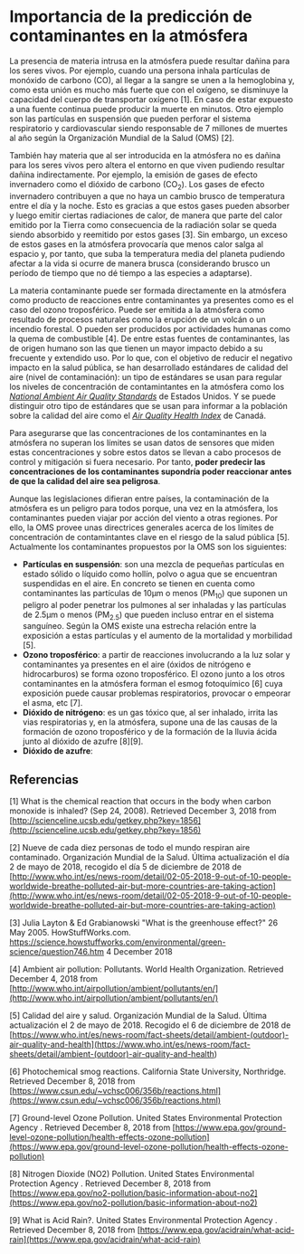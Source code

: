# Importancia de la predicción de contaminantes en la atmósfera

La presencia de materia intrusa en la atmósfera puede resultar dañina para los seres vivos. Por ejemplo, cuando una persona inhala partículas de monóxido de carbono (CO), al llegar a la sangre se unen a la hemoglobina y, como esta unión es mucho más fuerte que con el oxígeno, se disminuye la capacidad del cuerpo de transportar oxígeno [1]. En caso de estar expuesto a una fuente continua puede producir la muerte en minutos. Otro ejemplo son las partículas en suspensión que pueden perforar el sistema respiratorio y cardiovascular siendo responsable de 7 millones de muertes al año según la Organización Mundial de la Salud (OMS) [2].

También hay materia que al ser introducida en la atmósfera no es dañina para los seres vivos pero altera el entorno en que viven pudiendo resultar dañina indirectamente. Por ejemplo, la emisión de gases de efecto invernadero como el dióxido de carbono (CO<sub>2</sub>). Los gases de efecto invernadero contribuyen a que no haya un cambio brusco de temperatura entre el día y la noche. Esto es gracias a que estos gases pueden absorber y luego emitir ciertas radiaciones de calor, de manera que parte del calor emitido por la Tierra como consecuencia de la radiación solar se queda siendo absorbido y reemitido por estos gases [3]. Sin embargo, un exceso de estos gases en la atmósfera provocaría que menos calor salga al espacio y, por tanto, que suba la temperatura media del planeta pudiendo afectar a la vida si ocurre de manera brusca (considerando brusco un período de tiempo que no dé tiempo a las especies a adaptarse).

La materia contaminante puede ser formada directamente en la atmósfera como producto de reacciones entre contaminantes ya presentes como es el caso del ozono troposférico. Puede ser emitida a la atmósfera como resultado de procesos naturales como la erupción de un volcán o un incendio forestal. O pueden ser producidos por actividades humanas como la quema de combustible [4]. De entre estas fuentes de contaminantes, las de origen humano son las que tienen un mayor impacto debido a su frecuente y extendido uso. Por lo que, con el objetivo de reducir el negativo impacto en la salud pública, se han desarrollado estándares de calidad del aire (nivel de contaminación): un tipo de estándares se usan para regular los niveles de concentración de contamintantes en la atmósfera como los [_National Ambient Air Quality Standards_](https://www.epa.gov/criteria-air-pollutants) de Estados Unidos. Y se puede distinguir otro tipo de estándares que se usan para informar a la población sobre la calidad del aire como el [_Air Quality Health Index_](https://www.canada.ca/en/environment-climate-change/services/air-quality-health-index/overview.html) de Canadá.

Para asegurarse que las concentraciones de los contaminantes en la atmósfera no superan los límites se usan datos de sensores que miden estas concentraciones y sobre estos datos se llevan a cabo procesos de control y mitigación si fuera necesario. Por tanto, **poder predecir las concentraciones de los contaminantes supondría poder reaccionar antes de que la calidad del aire sea peligrosa**.

Aunque las legislaciones difieran entre países, la contaminación de la atmósfera es un peligro para todos porque, una vez en la atmósfera, los contaminantes pueden viajar por acción del viento a otras regiones. Por ello, la OMS provee unas directrices generales acerca de los límites de concentración de contamintantes clave en el riesgo de la salud pública [5]. Actualmente los contaminantes propuestos por la OMS son los siguientes:

- **Partículas en suspensión**: son una mezcla de pequeñas partículas en estado sólido o líquido como hollín, polvo o agua que se encuentran suspendidas en el aire. En concreto se tienen en cuenta como contaminantes las partículas de 10µm o menos (PM<sub>10</sub>) que suponen un peligro al poder penetrar los pulmones al ser inhaladas y las partículas de 2.5µm o menos (PM<sub>2.5</sub>) que pueden incluso entrar en el sistema sanguíneo. Según la OMS existe una estrecha relación entre la exposición a estas partículas y el aumento de la mortalidad y morbilidad [5].
- **Ozono troposférico**: a partir de reacciones involucrando a la luz solar y contaminantes ya presentes en el aire (óxidos de nitrógeno e hidrocarburos) se forma ozono troposférico. El ozono junto a los otros contaminantes en la atmósfera forman el esmog fotoquímico [6] cuya exposición puede causar problemas respiratorios, provocar o empeorar el asma, etc [7].
- **Dióxido de nitrógeno**: es un gas tóxico que, al ser inhalado, irrita las vias respiratorias y, en la atmósfera, supone una de las causas de la formación de ozono troposférico y de la formación de la lluvia ácida junto al dióxido de azufre [8][9].
- **Dióxido de azufre**:

## Referencias

[1] What is the chemical reaction that occurs in the body when carbon monoxide is inhaled? (Sep 24, 2008). Retrieved December 3, 2018 from [http://scienceline.ucsb.edu/getkey.php?key=1856](http://scienceline.ucsb.edu/getkey.php?key=1856)

[2] Nueve de cada diez personas de todo el mundo respiran aire contaminado. Organización Mundial de la Salud. Última actualización el día 2 de mayo de 2018, recogido el día 5 de diciembre de 2018 de [http://www.who.int/es/news-room/detail/02-05-2018-9-out-of-10-people-worldwide-breathe-polluted-air-but-more-countries-are-taking-action](http://www.who.int/es/news-room/detail/02-05-2018-9-out-of-10-people-worldwide-breathe-polluted-air-but-more-countries-are-taking-action)

[3] Julia Layton & Ed Grabianowski "What is the greenhouse effect?" 26 May 2005. HowStuffWorks.com. <https://science.howstuffworks.com/environmental/green-science/question746.htm> 4 December 2018

[4] Ambient air pollution: Pollutants. World Health Organization. Retrieved December 4, 2018 from [http://www.who.int/airpollution/ambient/pollutants/en/](http://www.who.int/airpollution/ambient/pollutants/en/)

[5] Calidad del aire y salud. Organización Mundial de la Salud. Última actualización el 2 de mayo de 2018. Recogido el 6 de diciembre de 2018 de [https://www.who.int/es/news-room/fact-sheets/detail/ambient-(outdoor)-air-quality-and-health](<https://www.who.int/es/news-room/fact-sheets/detail/ambient-(outdoor)-air-quality-and-health>)

[6] Photochemical smog reactions. California State University, Northridge. Retrieved December 8, 2018 from [https://www.csun.edu/~vchsc006/356b/reactions.html](https://www.csun.edu/~vchsc006/356b/reactions.html)

[7] Ground-level Ozone Pollution. United States Environmental Protection Agency
. Retrieved December 8, 2018 from [https://www.epa.gov/ground-level-ozone-pollution/health-effects-ozone-pollution](https://www.epa.gov/ground-level-ozone-pollution/health-effects-ozone-pollution)

[8] Nitrogen Dioxide (NO2) Pollution. United States Environmental Protection Agency
. Retrieved December 8, 2018 from [https://www.epa.gov/no2-pollution/basic-information-about-no2](https://www.epa.gov/no2-pollution/basic-information-about-no2)

[9] What is Acid Rain?. United States Environmental Protection Agency
. Retrieved December 8, 2018 from [https://www.epa.gov/acidrain/what-acid-rain](https://www.epa.gov/acidrain/what-acid-rain)
